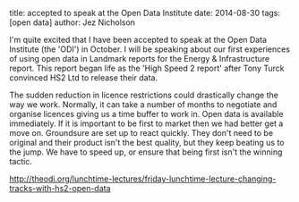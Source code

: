 title: accepted to speak at the Open Data Institute
date: 2014-08-30
tags: [open data]
author: Jez Nicholson

​I'm quite excited that I have been accepted to speak at the Open Data Institute (the 'ODI') in October. I will be speaking about our first experiences of using open data in Landmark reports for the Energy & Infrastructure report. This report began life as the 'High Speed 2 report' after Tony Turck convinced HS2 Ltd to release their data. 

The sudden reduction in licence restrictions could drastically change the way we work. Normally, it can take a number of months to negotiate and organise licences giving us a time buffer to work in. Open data is available immediately. If it is important to be first to market then we had better get a move on.​ Groundsure are set up to react quickly. They don't need to be original and their product isn't the best quality, but they keep beating us to the jump. We have to speed up, or ensure that being first isn't the winning tactic.

http://theodi.org/lunchtime-lectures/friday-lunchtime-lecture-changing-tracks-with-hs2-open-data​